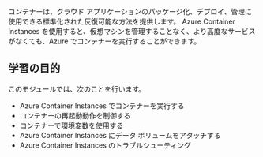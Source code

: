 コンテナーは、クラウド アプリケーションのパッケージ化、デプロイ、管理に使用できる標準化された反復可能な方法を提供します。 Azure Container Instances を使用すると、仮想マシンを管理することなく、より高度なサービスがなくても、Azure でコンテナーを実行することができます。

## <a name="learning-objectives"></a>学習の目的  

このモジュールでは、次のことを行います。

- Azure Container Instances でコンテナーを実行する
- コンテナーの再起動動作を制御する
- コンテナーで環境変数を使用する
- Azure Container Instances にデータ ボリュームをアタッチする
- Azure Container Instances のトラブルシューティング